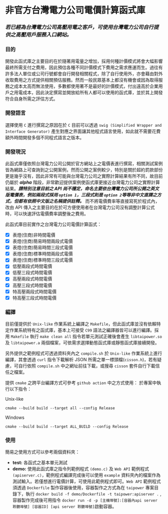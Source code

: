 # **非官方台灣電力公司電價計算函式庫**
### ***若已經為台灣電力公司高壓用電之客戶，可使用台灣電力公司自行提供之高壓用戶服務入口網站。***

### **目的**
開發此函式庫之主要目的在於隨著用電量之增加，採用何種計價模式將會大幅影響最終所需支付之費用，因此預估各種不同計價模式下費用之需求應運而生。過往有許多法人單位或公司行號都會自行開發相關程式，除了自行使用外，亦會藉由對外收取費用之方式提供相關預估服務。然而一般民眾基本上都沒有機會或因為取得服務之成本太高而無法使用，多數都使用著不是最好的計價模式，付出遠高於企業用戶之用電成本，因此決定撰寫並開放給所有人都可以使用的函式庫，並於其上開發符合自身所需之評估方式。

### **開發語言**
選擇使用 `C` 進行撰寫之原因在於 `C` 目前可以透過 `swig (Simplified Wrapper and Interface Generator)` 產生對應之界面讓其他程式語言使用，如此就不需要花費額外時間開發多個不同程式語言之版本。


### **開發現況**
此函式庫僅依照台灣電力公司公開於官方網站上之電價表進行撰寫，相關測試案例皆為網路上可查詢到之公開案例，然而公開之案例較少，特別是關於超約罰款部份更是幾乎沒有，因此非常有可能與台灣電力公司之實際計算結果有所不同，故目前仍屬於 ***alpha*** 階段，非常歡迎提供案例使函式庫更接近台灣電力公司之實際計算結果。***請特別注意目前之 API 尚不穩定，命名主要依台灣電力公司所公開之英文版電價表，例如兩段式採用 `option 1`，三段式則是 `option 2`等等非中文直譯之方式，但都有依照中文版之名稱提供註釋。*** 而不將電價費率等直接寫死於程式內，改由 API 傳入之主要目的在於可方便使用者在台灣電力公司沒有調整計算公式時，可以快速評估電價費率調整後之費用。

此函式庫目前實作之台灣電力公司電價計算函式：
- [x] 表燈(住商)非時間電價
- [x] 表燈(住商)簡易時間兩段式電價
- [x] 表燈(住商)簡易時間三段式電價
- [x] 表燈(住商)標準時間兩段式電價
- [x] 表燈(住商)標準時間三段式電價
- [x] 低壓兩段式時間電價
- [x] 低壓三段式時間電價
- [x] 高壓兩段式時間電價
- [x] 高壓三段式時間電價
- [x] 特高壓兩段式時間電價
- [x] 特高壓三段式時間電價

### **編譯**
目前僅提供於 `Unix-like` 作業系統上編譯之 `Makefile`，但此函式庫並沒有依賴特定作業系統特有之函式庫，基本上可接受 `C99` 語法之編譯器皆可以進行編譯。採用 `Makefile` 執行 `make clean all` 指令若單元測試正確後會產生 `libtaipower.so` 及 `libtaipower.a` 兩個檔案，可依需求選擇動態函式庫或靜態函式庫接續開發。

另外提供之範例程式可透過資料夾內之 `compile.sh` 於 `Unix-like` 作業系統上進行編譯，其會透過 `curl` 指令下載解析 JSON 所需之單一標頭檔(`cisson.h`)，若有疑慮，可自行依照 `compile.sh` 中之網址前往下載，或搜尋 `cisson` 套件自行下載信任之檔案。

提供 `cmake` 之跨平台編譯方式可參考 `github action` 中之方式使用：
於專案中執行以下指令：

Unix-like
```shell
cmake --build build --target all --config Release
```
Windows
```shell
cmake --build build --target ALL_BUILD --config Release
```

### **使用**
簡易之使用方式可以參考兩個資料夾：
- **test:** 各函式之基本單元測試
- **demo:** 使用此函式庫之指令列範例程式 `(demo.c)` 及 `Web API` 範例程式 `(apiserver.c)`，範例程式編譯完成後可以使用  `example` 資料夾內的檔案作為測試輸入。若僅想進行電價計算，可使用此範例程式即可。`Web API` 範例程式須透過 `Dockerfile` 製作容器後使用，容器製作之方式為在 `taipower` 專案目錄下，執行 `docker build -f demo/Dockerfile -t taipower:apiserver .` ,容器製作完成後可用指令 `docker run -d -p [主機埠號]:[容器內api server 聆聽埠號] [容器ID] [api server 聆聽埠號]`啟動容器。